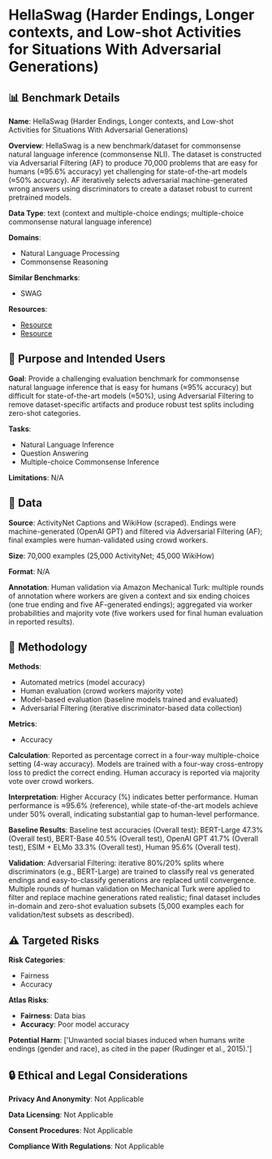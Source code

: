 # HellaSwag (Harder Endings, Longer contexts, and Low-shot Activities for Situations With Adversarial Generations)

## 📊 Benchmark Details

**Name**: HellaSwag (Harder Endings, Longer contexts, and Low-shot Activities for Situations With Adversarial Generations)

**Overview**: HellaSwag is a new benchmark/dataset for commonsense natural language inference (commonsense NLI). The dataset is constructed via Adversarial Filtering (AF) to produce 70,000 problems that are easy for humans (≈95.6% accuracy) yet challenging for state-of-the-art models (≈50% accuracy). AF iteratively selects adversarial machine-generated wrong answers using discriminators to create a dataset robust to current pretrained models.

**Data Type**: text (context and multiple-choice endings; multiple-choice commonsense natural language inference)

**Domains**:
- Natural Language Processing
- Commonsense Reasoning

**Similar Benchmarks**:
- SWAG

**Resources**:
- [Resource](https://rowanzellers.com/hellaswag)
- [Resource](https://arxiv.org/abs/1905.07830)

## 🎯 Purpose and Intended Users

**Goal**: Provide a challenging evaluation benchmark for commonsense natural language inference that is easy for humans (≈95% accuracy) but difficult for state-of-the-art models (≈50%), using Adversarial Filtering to remove dataset-specific artifacts and produce robust test splits including zero-shot categories.

**Tasks**:
- Natural Language Inference
- Question Answering
- Multiple-choice Commonsense Inference

**Limitations**: N/A

## 💾 Data

**Source**: ActivityNet Captions and WikiHow (scraped). Endings were machine-generated (OpenAI GPT) and filtered via Adversarial Filtering (AF); final examples were human-validated using crowd workers.

**Size**: 70,000 examples (25,000 ActivityNet; 45,000 WikiHow)

**Format**: N/A

**Annotation**: Human validation via Amazon Mechanical Turk: multiple rounds of annotation where workers are given a context and six ending choices (one true ending and five AF-generated endings); aggregated via worker probabilities and majority vote (five workers used for final human evaluation in reported results).

## 🔬 Methodology

**Methods**:
- Automated metrics (model accuracy)
- Human evaluation (crowd workers majority vote)
- Model-based evaluation (baseline models trained and evaluated)
- Adversarial Filtering (iterative discriminator-based data collection)

**Metrics**:
- Accuracy

**Calculation**: Reported as percentage correct in a four-way multiple-choice setting (4-way accuracy). Models are trained with a four-way cross-entropy loss to predict the correct ending. Human accuracy is reported via majority vote over crowd workers.

**Interpretation**: Higher Accuracy (%) indicates better performance. Human performance is ≈95.6% (reference), while state-of-the-art models achieve under 50% overall, indicating substantial gap to human-level performance.

**Baseline Results**: Baseline test accuracies (Overall test): BERT-Large 47.3% (Overall test), BERT-Base 40.5% (Overall test), OpenAI GPT 41.7% (Overall test), ESIM + ELMo 33.3% (Overall test), Human 95.6% (Overall test).

**Validation**: Adversarial Filtering: iterative 80%/20% splits where discriminators (e.g., BERT-Large) are trained to classify real vs generated endings and easy-to-classify generations are replaced until convergence. Multiple rounds of human validation on Mechanical Turk were applied to filter and replace machine generations rated realistic; final dataset includes in-domain and zero-shot evaluation subsets (5,000 examples each for validation/test subsets as described).

## ⚠️ Targeted Risks

**Risk Categories**:
- Fairness
- Accuracy

**Atlas Risks**:
- **Fairness**: Data bias
- **Accuracy**: Poor model accuracy

**Potential Harm**: ['Unwanted social biases induced when humans write endings (gender and race), as cited in the paper (Rudinger et al., 2015).']

## 🔒 Ethical and Legal Considerations

**Privacy And Anonymity**: Not Applicable

**Data Licensing**: Not Applicable

**Consent Procedures**: Not Applicable

**Compliance With Regulations**: Not Applicable
